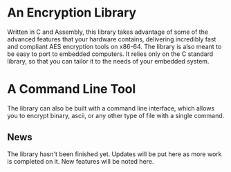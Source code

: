 # An Encryption Library #
Written in C and Assembly, this library takes advantage of some of the advanced
features that your hardware contains, delivering incredibly fast and compliant
AES encryption tools on x86-64. The library is also meant to be easy to port to
embedded computers. It relies only on the C standard library, so that you can
tailor it to the needs of your embedded system.

# A Command Line Tool #
The library can also be built with a command line interface, which allows you to
encrypt binary, ascii, or any other type of file with a single command.

## News ##
The library hasn't been finished yet. Updates will be put here as more work is
completed on it. New features will be noted here.

<!-- TODO: ## Building ##
-->
